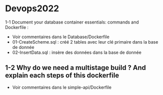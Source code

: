 # Devops2022

1-1 Document your database container essentials: commands and Dockerfile :
- Voir commentaires dans le Database/Dockerfile
- 01-CreateScheme.sql : créé 2 tables avec leur clé primaire dans la base de donnée
- 02-InsertData.sql : insère des données dans la base de donnée

1-2 Why do we need a multistage build ? And explain each steps of this dockerfile
-
- Voir commentaires dans le simple-api/Dockerfile
